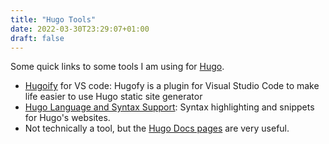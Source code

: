 ```yaml
---
title: "Hugo Tools"
date: 2022-03-30T23:29:07+01:00
draft: false
---
```

Some quick links to some tools I am using for [Hugo](https://gohugo.io).

* [Hugoify](https://marketplace.visualstudio.com/items?itemName=akmittal.hugofy) for VS code: Hugofy is a plugin for Visual Studio Code to make life easier to use Hugo static site generator
* [Hugo Language and Syntax Support](https://marketplace.visualstudio.com/items?itemName=budparr.language-hugo-vscode): Syntax highlighting and snippets for Hugo's websites.
* Not technically a tool, but the [Hugo Docs pages](https://gohugo.io/documentation/) are very useful.

